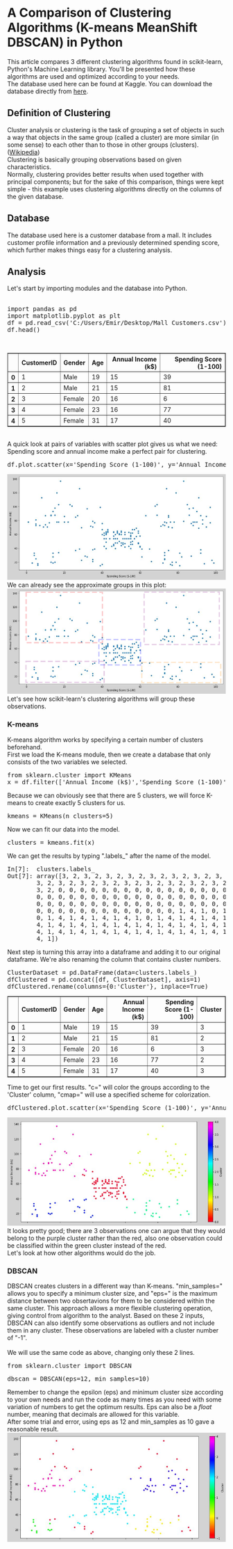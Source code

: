 <h1>A Comparison of Clustering Algorithms (K-means MeanShift DBSCAN) in Python</h1>
This article compares 3 different clustering algorithms found in scikit-learn, Python's Machine Learning library. You'll be presented how these algorithms are used and optimized according to your needs.<br>
The database used here can be found at Kaggle. You can download the database directly from <a href="https://www.kaggle.com/shwetabh123/mall-customers/downloads/mall-customers.zip/1">here</a>.
<h2>Definition of Clustering</h2>
Cluster analysis or clustering is the task of grouping a set of objects in such a way that objects in the same group (called a cluster) are more similar (in some sense) to each other than to those in other groups (clusters). (<a href="https://en.wikipedia.org/wiki/Cluster_analysis".>Wikipedia</a>)<br>
Clustering is basically grouping observations based on given characteristics.<br>
Normally, clustering provides better results when used together with principal components; but for the sake of this comparison, things were kept simple - this example uses clustering algorithms directly on the columns of the given database.
<h2>Database</h2>
The database used here is a customer database from a mall. It includes customer profile information and a previously determined spending score, which further makes things easy for a clustering analysis.
<h2>Analysis</h2>
Let's start by importing modules and the database into Python.<br><br>
<pre>import pandas as pd
import matplotlib.pyplot as plt
df = pd.read_csv('C:/Users/Emir/Desktop/Mall Customers.csv')
df.head()</pre><br>
<table border="1" class="dataframe">
  <thead>
    <tr style="text-align: right;">
      <th></th>
      <th>CustomerID</th>
      <th>Gender</th>
      <th>Age</th>
      <th>Annual Income (k$)</th>
      <th>Spending Score (1-100)</th>
    </tr>
  </thead>
  <tbody>
    <tr>
      <th>0</th>
      <td>1</td>
      <td>Male</td>
      <td>19</td>
      <td>15</td>
      <td>39</td>
    </tr>
    <tr>
      <th>1</th>
      <td>2</td>
      <td>Male</td>
      <td>21</td>
      <td>15</td>
      <td>81</td>
    </tr>
    <tr>
      <th>2</th>
      <td>3</td>
      <td>Female</td>
      <td>20</td>
      <td>16</td>
      <td>6</td>
    </tr>
    <tr>
      <th>3</th>
      <td>4</td>
      <td>Female</td>
      <td>23</td>
      <td>16</td>
      <td>77</td>
    </tr>
    <tr>
      <th>4</th>
      <td>5</td>
      <td>Female</td>
      <td>31</td>
      <td>17</td>
      <td>40</td>
    </tr>
  </tbody>
</table>

<br>
A quick look at pairs of variables with scatter plot gives us what we need: Spending score and annual income make a perfect pair for clustering.
<pre>df.plot.scatter(x='Spending Score (1-100)', y='Annual Income (k$)',  figsize=(15,7))</pre>
<img src="https://github.com/EmirKorkutUnal/A-Comparison-of-Clustering-Algorithms-K-means-MeanShift-DBSCAN-in-Python/blob/master/Screenshots/1%20-%20ScatterClean.JPG">
We can already see the approximate groups in this plot:
<img src="https://github.com/EmirKorkutUnal/A-Comparison-of-Clustering-Algorithms-K-means-MeanShift-DBSCAN-in-Python/blob/master/Screenshots/2%20-%20ScatterApprox.jpg">
Let's see how scikit-learn's clustering algorithms will group these observations.<br>
<h3>K-means</h3>
K-means algorithm works by specifying a certain number of clusters beforehand.<br>
First we load the K-means module, then we create a database that only consists of the two variables we selected.<br>
<pre>from sklearn.cluster import KMeans
x = df.filter(['Annual Income (k$)','Spending Score (1-100)'])</pre>
Because we can obviously see that there are 5 clusters, we will force K-means to create exactly 5 clusters for us.<br>
<pre>kmeans = KMeans(n_clusters=5)</pre>
Now we can fit our data into the model.
<pre>clusters = kmeans.fit(x)</pre>
We can get the results by typing ".labels_" after the name of the model.
<pre>In[7]:  clusters.labels_
Out[7]: array([3, 2, 3, 2, 3, 2, 3, 2, 3, 2, 3, 2, 3, 2, 3, 2, 3, 2, 3, 2, 3, 2,
        3, 2, 3, 2, 3, 2, 3, 2, 3, 2, 3, 2, 3, 2, 3, 2, 3, 2, 3, 2, 3, 0,
        3, 2, 0, 0, 0, 0, 0, 0, 0, 0, 0, 0, 0, 0, 0, 0, 0, 0, 0, 0, 0, 0,
        0, 0, 0, 0, 0, 0, 0, 0, 0, 0, 0, 0, 0, 0, 0, 0, 0, 0, 0, 0, 0, 0,
        0, 0, 0, 0, 0, 0, 0, 0, 0, 0, 0, 0, 0, 0, 0, 0, 0, 0, 0, 0, 0, 0,
        0, 0, 0, 0, 0, 0, 0, 0, 0, 0, 0, 0, 0, 1, 4, 1, 0, 1, 4, 1, 4, 1,
        0, 1, 4, 1, 4, 1, 4, 1, 4, 1, 0, 1, 4, 1, 4, 1, 4, 1, 4, 1, 4, 1,
        4, 1, 4, 1, 4, 1, 4, 1, 4, 1, 4, 1, 4, 1, 4, 1, 4, 1, 4, 1, 4, 1,
        4, 1, 4, 1, 4, 1, 4, 1, 4, 1, 4, 1, 4, 1, 4, 1, 4, 1, 4, 1, 4, 1,
        4, 1])</pre>
Next step is turning this array into a dataframe and adding it to our original dataframe. We're also renaming the column that contains cluster numbers.
<pre>ClusterDataset = pd.DataFrame(data=clusters.labels_)
dfClustered = pd.concat([df, ClusterDataset], axis=1)
dfClustered.rename(columns={0:'Cluster'}, inplace=True)</pre>
<table border="1" class="dataframe">
  <thead>
    <tr style="text-align: right;">
      <th></th>
      <th>CustomerID</th>
      <th>Gender</th>
      <th>Age</th>
      <th>Annual Income (k$)</th>
      <th>Spending Score (1-100)</th>
      <th>Cluster</th>
    </tr>
  </thead>
  <tbody>
    <tr>
      <th>0</th>
      <td>1</td>
      <td>Male</td>
      <td>19</td>
      <td>15</td>
      <td>39</td>
      <td>3</td>
    </tr>
    <tr>
      <th>1</th>
      <td>2</td>
      <td>Male</td>
      <td>21</td>
      <td>15</td>
      <td>81</td>
      <td>2</td>
    </tr>
    <tr>
      <th>2</th>
      <td>3</td>
      <td>Female</td>
      <td>20</td>
      <td>16</td>
      <td>6</td>
      <td>3</td>
    </tr>
    <tr>
      <th>3</th>
      <td>4</td>
      <td>Female</td>
      <td>23</td>
      <td>16</td>
      <td>77</td>
      <td>2</td>
    </tr>
    <tr>
      <th>4</th>
      <td>5</td>
      <td>Female</td>
      <td>31</td>
      <td>17</td>
      <td>40</td>
      <td>3</td>
    </tr>
  </tbody>
</table>
Time to get our first results. "c=" will color the groups according to the 'Cluster' column, "cmap=" will use a specified scheme for colorization.
<pre>dfClustered.plot.scatter(x='Spending Score (1-100)', y='Annual Income (k$)', c='Cluster', cmap="gist_rainbow", figsize=(15,7))</pre>
<img src="https://github.com/EmirKorkutUnal/A-Comparison-of-Clustering-Algorithms-K-means-MeanShift-DBSCAN-in-Python/blob/master/Screenshots/3%20-%20ScatterKmeans.JPG">
It looks pretty good; there are 3 observations one can argue that they would belong to the purple cluster rather than the red, also one observation could be classified within the green cluster instead of the red.<br>
Let's look at how other algorithms would do the job.
<h3>DBSCAN</h3>
DBSCAN creates clusters in a different way than K-means. "min_samples=" allows you to specify a minimum cluster size, and "eps=" is the maximum distance between two obsertavions for them to be considered within the same cluster. This approach allows a more flexible clustering operation, giving control from algorithm to the analyst. Based on these 2 inputs, DBSCAN can also identify some observations as outliers and not include them in any cluster. These observations are labeled with a cluster number of "-1".<br><br>
We will use the same code as above, changing only these 2 lines.
<pre>from sklearn.cluster import DBSCAN</pre>
<pre>dbscan = DBSCAN(eps=12, min_samples=10)</pre>
Remember to change the epsilon (eps) and minimum cluster size according to your own needs and run the code as many times as you need with some variation of numbers to get the optimum results. Eps can also be a <i>float</i> number, meaning that decimals are allowed for this variable.<br>
After some trial and error, using eps as 12 and min_samples as 10 gave a reasonable result.
<img src="https://github.com/EmirKorkutUnal/A-Comparison-of-Clustering-Algorithms-K-means-MeanShift-DBSCAN-in-Python/blob/master/Screenshots/4%20-%20ScatterDBSCAN.JPG">
